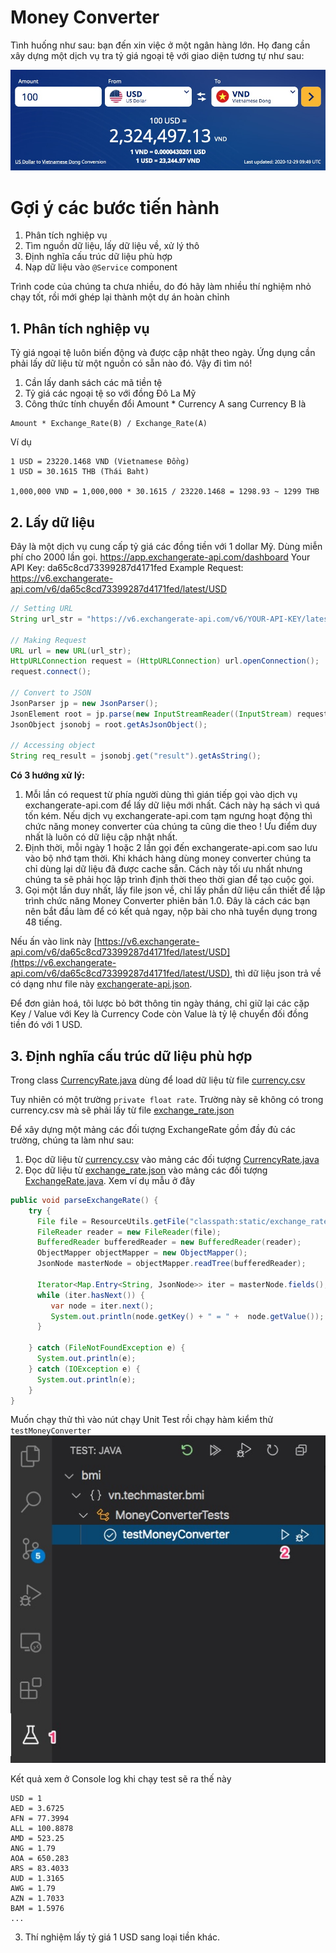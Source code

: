 # Money Converter
 
 Tình huống như sau: bạn đến xin việc ở một ngân hàng lớn. Họ đang cần xây dựng một dịch vụ tra tỷ giá ngoại tệ với giao diện tương tự như sau:
 
 ![Money Converter](images/money_converter.jpg)
# Gợi ý các bước tiến hành

1. Phân tích nghiệp vụ
2. Tìm nguồn dữ liệu, lấy dữ liệu về, xử lý thô
3. Định nghĩa cấu trúc dữ liệu phù hợp
4. Nạp dữ liệu vào ```@Service``` component

Trình code của chúng ta chưa nhiều, do đó hãy làm nhiều thí nghiệm nhỏ chạy tốt, rồi mới ghép lại thành một dự án hoàn chỉnh

## 1. Phân tích nghiệp vụ
Tỷ giá ngoại tệ luôn biến động và được cập nhật theo ngày. Ứng dụng cần phải lấy dữ liệu từ một nguồn có sẵn nào đó. Vậy đi tìm nó!

1. Cần lấy danh sách các mã tiền tệ
2. Tỷ giá các ngoại tệ so với đồng Đô La Mỹ
3. Công thức tính chuyển đổi Amount * Currency A sang Currency B là

```
Amount * Exchange_Rate(B) / Exchange_Rate(A)
```

Ví dụ
```
1 USD = 23220.1468 VND (Vietnamese Đồng)
1 USD = 30.1615 THB (Thái Baht)

1,000,000 VND = 1,000,000 * 30.1615 / 23220.1468 = 1298.93 ~ 1299 THB
```

## 2. Lấy dữ liệu

Đây là một dịch vụ cung cấp tỷ giá các đồng tiền với 1 dollar Mỹ. Dùng miễn phí cho 2000 lần gọi.
https://app.exchangerate-api.com/dashboard
Your API Key: da65c8cd73399287d4171fed
Example Request: https://v6.exchangerate-api.com/v6/da65c8cd73399287d4171fed/latest/USD

```java
// Setting URL
String url_str = "https://v6.exchangerate-api.com/v6/YOUR-API-KEY/latest/USD";

// Making Request
URL url = new URL(url_str);
HttpURLConnection request = (HttpURLConnection) url.openConnection();
request.connect();

// Convert to JSON
JsonParser jp = new JsonParser();
JsonElement root = jp.parse(new InputStreamReader((InputStream) request.getContent()));
JsonObject jsonobj = root.getAsJsonObject();

// Accessing object
String req_result = jsonobj.get("result").getAsString();
```

**Có 3 hướng xử lý:**
1. Mỗi lần có request từ phía người dùng thì gián tiếp gọi vào dịch vụ exchangerate-api.com để lấy dữ liệu mới nhất. Cách này hạ sách vì quá tốn kém. Nếu dịch vụ exchangerate-api.com tạm ngưng hoạt động thì chức năng money converter của chúng ta cũng die theo ! Ưu điểm duy nhất là luôn có dữ liệu cập nhật nhất.
2. Định thời, mỗi ngày 1 hoặc 2 lần gọi đến exchangerate-api.com sao lưu vào bộ nhớ tạm thời. Khi khách hàng dùng money converter chúng ta chỉ dùng lại dữ liệu đã được cache sẵn. Cách này tối ưu nhất nhưng chúng ta sẽ phải học lập trình định thời theo thời gian để tạo cuộc gọi.
3. Gọi một lần duy nhất, lấy file json về, chỉ lấy phần dữ liệu cần thiết để lập trình chức năng Money Converter phiên bản 1.0. Đây là cách các bạn nên bắt đầu làm để có kết quả ngay, nộp bài cho nhà tuyển dụng trong 48 tiếng.

Nếu ấn vào link này [https://v6.exchangerate-api.com/v6/da65c8cd73399287d4171fed/latest/USD](https://v6.exchangerate-api.com/v6/da65c8cd73399287d4171fed/latest/USD), thì dữ liệu json trả về có dạng như file này [exchangerate-api.json](src/main/resources/static/exchangerate-api.json).

Để đơn giản hoá, tôi lược bỏ bớt thông tin ngày tháng, chỉ giữ lại các cặp Key / Value với Key là Currency Code còn Value là tỷ lệ chuyển đối đồng tiền đó với 1 USD.

## 3. Định nghĩa cấu trúc dữ liệu phù hợp

Trong class [CurrencyRate.java](src/main/java/vn/techmaster/money/model/CurrencyRate.java) dùng để load dữ liệu từ file [currency.csv](src/main/resources/static/currency.csv)

Tuy nhiên có một trường ```private float rate```. Trường này sẽ không có trong currency.csv mà sẽ phải lấy từ file [exchange_rate.json](src/main/resources/static/exchange_rate.json)

Để xây dựng một mảng các đối tượng ExchangeRate gồm đầy đủ các trường, chúng ta làm như sau:
1. Đọc dữ liệu từ [currency.csv](src/main/resources/static/currency.csv) vào mảng các đối tượng [CurrencyRate.java](src/main/java/vn/techmaster/money/model/CurrencyRate.java)
2. Đọc dữ liệu từ [exchange_rate.json](src/main/resources/static/exchange_rate.json) vào mảng các đối tượng [ExchangeRate.java](src/main/java/vn/techmaster/money/model/ExchangeRate.java). Xem ví dụ mẫu ở đây
```java
public void parseExchangeRate() {
    try {
      File file = ResourceUtils.getFile("classpath:static/exchange_rate.json");
      FileReader reader = new FileReader(file);
      BufferedReader bufferedReader = new BufferedReader(reader);
      ObjectMapper objectMapper = new ObjectMapper();
      JsonNode masterNode = objectMapper.readTree(bufferedReader);

      Iterator<Map.Entry<String, JsonNode>> iter = masterNode.fields();
      while (iter.hasNext()) {
         var node = iter.next(); 
         System.out.println(node.getKey() + " = " +  node.getValue()); 
      }

    } catch (FileNotFoundException e) {
      System.out.println(e);
    } catch (IOException e) {
      System.out.println(e);
    }
}
```
Muốn chạy thử thì vào nút chạy Unit Test rồi chạy hàm kiểm thử ```testMoneyConverter```
![run test](images/run_test.jpg)

Kết quả xem ở Console log khi chạy test sẽ ra thế này
```
USD = 1
AED = 3.6725
AFN = 77.3994
ALL = 100.8878
AMD = 523.25
ANG = 1.79
AOA = 650.283
ARS = 83.4033
AUD = 1.3165
AWG = 1.79
AZN = 1.7033
BAM = 1.5976
...
```
3. Thí nghiệm lấy tỷ giá 1 USD sang loại tiền khác.





